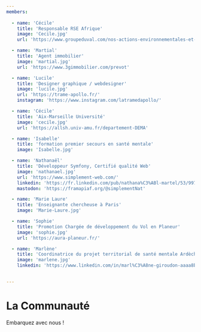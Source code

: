 ```yaml
---
members:
  
  - name: 'Cécile'
    title: 'Responsable RSE Afrique'
    image: 'Cecile.jpg'
    url: 'https://www.groupeduval.com/nos-actions-environnementales-et-societales/'

  - name: 'Martial'
    title: 'Agent immobilier'
    image: 'martial.jpg'
    url: 'https://www.3gimmobilier.com/prevot'

  - name: 'Lucile'
    title: 'Designer graphique / webdesigner'
    image: 'lucile.jpg'
    url: 'https://trame-apollo.fr/'
    instagram: 'https://www.instagram.com/latramedapollo/'

  - name: 'Cécile'
    title: 'Aix-Marseille Université'
    image: 'cecile.jpg'
    url: 'https://allsh.univ-amu.fr/departement-DEMA'

  - name: 'Isabelle'
    title: 'formation premier secours en santé mentale'
    image: 'Isabelle.jpg'

  - name: 'Nathanaël'
    title: 'Développeur Symfony, Certifié qualité Web'
    image: 'nathanael.jpg'
    url: 'https://www.simplement-web.com/'
    linkedin: 'https://fr.linkedin.com/pub/nathana%C3%ABl-martel/53/997/152'
    mastodon: 'https://framapiaf.org/@simplementNat'

  - name: 'Marie Laure'
    title: 'Enseignante chercheuse à Paris'
    image: 'Marie-Laure.jpg'

  - name: 'Sophie'
    title: 'Promotion Chargée de développement du Vol en Planeur'
    image: 'sophie.jpg'
    url: 'https://aura-planeur.fr/'

  - name: 'Marlène'
    title: 'Coordinatrice du projet territorial de santé mentale Ardèche-Drôme'
    image: 'marlene.jpg'
    linkedin: 'https://www.linkedin.com/in/marl%C3%A8ne-giroudon-aaaa8b24/'

  
---
```


# La Communauté

Embarquez avec nous !